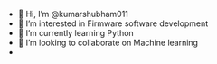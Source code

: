 - 👋 Hi, I’m @kumarshubham011
- 👀 I’m interested in Firmware software development
- 🌱 I’m currently learning Python
- 💞️ I’m looking to collaborate on Machine learning
-

<!---
kumarshubham011/kumarshubham011 is a ✨ special ✨ repository because its `README.md` (this file) appears on your GitHub profile.
You can click the Preview link to take a look at your changes.
--->

